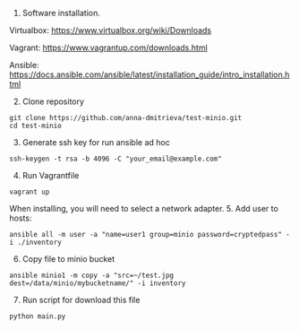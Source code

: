1. Software installation.

Virtualbox: https://www.virtualbox.org/wiki/Downloads

Vagrant: https://www.vagrantup.com/downloads.html

Ansible: https://docs.ansible.com/ansible/latest/installation_guide/intro_installation.html

2. Clone repository
```
git clone https://github.com/anna-dmitrieva/test-minio.git
cd test-minio
```
3. Generate ssh key for run ansible ad hoc
```
ssh-keygen -t rsa -b 4096 -C "your_email@example.com"
```
4. Run Vagrantfile
``` 
vagrant up 
```
When installing, you will need to select a network adapter.
5. Add user to hosts:
```
ansible all -m user -a "name=user1 group=minio password=cryptedpass" -i ./inventory
```
6. Copy file to minio bucket
```
ansible minio1 -m copy -a "src=~/test.jpg dest=/data/minio/mybucketname/" -i inventory
```
7. Run script for download this file
```
python main.py 
```
